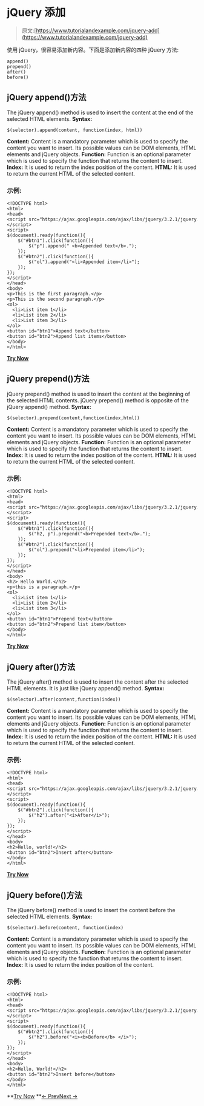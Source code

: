 # jQuery 添加

> 原文:[https://www.tutorialandexample.com/jquery-add](https://www.tutorialandexample.com/jquery-add)

使用 jQuery，很容易添加新内容。下面是添加新内容的四种 jQuery 方法:

```
append()
prepend()
after()
before()
```

## jQuery append()方法

The jQuery append() method is used to insert the content at the end of the selected HTML elements. **Syntax:**

```
$(selector).append(content, function(index, html))
```

**Content:** Content is a mandatory parameter which is used to specify the content you want to insert. Its possible values can be DOM elements, HTML elements and jQuery objects. **Function:** Function is an optional parameter which is used to specify the function that returns the content to insert. **Index:** It is used to return the index position of the content. **HTML:** It is used to return the current HTML of the selected content.

### 示例:

```
<!DOCTYPE html>  
<html>  
<head>  
<script src="https://ajax.googleapis.com/ajax/libs/jquery/3.2.1/jquery.min.js"></script>  
<script>  
$(document).ready(function(){  
    $("#btn1").click(function(){  
        $("p").append(" <b>Appended text</b>.");  
    });  
    $("#btn2").click(function(){  
        $("ol").append("<li>Appended item</li>");  
    });  
});  
</script>  
</head>  
<body>  
<p>This is the first paragraph.</p>  
<p>This is the second paragraph.</p>  
<ol>  
  <li>List item 1</li>  
  <li>List item 2</li>  
  <li>List item 3</li>  
</ol>  
<button id="btn1">Append text</button>  
<button id="btn2">Append list items</button>  
</body>  
</html>
```

**[Try Now](https://editor.tutorialandexample.com/web/test.jsp?filename=jqueryadd1)**

## jQuery prepend()方法

jQuery prepend() method is used to insert the content at the beginning of the selected HTML contents. jQuery prepend() method is opposite of the jQuery append() method. **Syntax:**

```
$(selector).prepend(content,function(index,html))
```

**Content:** Content is a mandatory parameter which is used to specify the content you want to insert. Its possible values can be DOM elements, HTML elements and jQuery objects. **Function:** Function is an optional parameter which is used to specify the function that returns the content to insert. **Index:** It is used to return the index position of the content. **HTML:** It is used to return the current HTML of the selected content.

### 示例:

```
<!DOCTYPE html>  
<html>  
<head>  
<script src="https://ajax.googleapis.com/ajax/libs/jquery/3.2.1/jquery.min.js"></script>  
<script>  
$(document).ready(function(){  
    $("#btn1").click(function(){  
        $("h2, p").prepend("<b>Prepended text</b>.");  
    });  
    $("#btn2").click(function(){  
        $("ol").prepend("<li>Prepended item</li>");  
    });  
});  
</script>  
</head>  
<body>  
<h2> Hello World.</h2>  
<p>this is a paragraph.</p>  
<ol>  
  <li>List item 1</li>  
  <li>List item 2</li>  
  <li>List item 3</li>  
</ol>  
<button id="btn1">Prepend text</button>  
<button id="btn2">Prepend list item</button>  
</body>  
</html>
```

**[Try Now](https://editor.tutorialandexample.com/web/test.jsp?filename=jqueryadd2)**

## jQuery after()方法

The jQuery after() method is used to insert the content after the selected HTML elements. It is just like jQuery append() method. **Syntax:**

```
$(selector).after(content,function(index))
```

**Content:** Content is a mandatory parameter which is used to specify the content you want to insert. Its possible values can be DOM elements, HTML elements and jQuery objects. **Function:** Function is an optional parameter which is used to specify the function that returns the content to insert. **Index:** It is used to return the index position of the content. **HTML:** It is used to return the current HTML of the selected content.

### 示例:

```
<!DOCTYPE html>  
<html>  
<head>  
<script src="https://ajax.googleapis.com/ajax/libs/jquery/3.2.1/jquery.min.js"></script>  
<script>  
$(document).ready(function(){  
    $("#btn2").click(function(){  
        $("h2").after("<i>After</i>");  
    });  
});  
</script>  
</head>  
<body>  
<h2>Hello, world!</h2>  
<button id="btn2">Insert after</button>  
</body>  
</html>
```

**[Try Now](https://editor.tutorialandexample.com/web/test.jsp?filename=jqueryadd3)**

## jQuery before()方法

The jQuery before() method is used to insert the content before the selected HTML elements. **Syntax:**

```
$(selector).before(content, function(index)
```

**Content:** Content is a mandatory parameter which is used to specify the content you want to insert. Its possible values can be DOM elements, HTML elements and jQuery objects. **Function:** Function is an optional parameter which is used to specify the function that returns the content to insert. **Index:** It is used to return the index position of the content.

### 示例:

```
<!DOCTYPE html>  
<html>  
<head>  
<script src="https://ajax.googleapis.com/ajax/libs/jquery/3.2.1/jquery.min.js"></script>  
<script>  
$(document).ready(function(){  
    $("#btn2").click(function(){  
        $("h2").before("<i><b>Before</b> </i>");  
    });  
});  
</script>  
</head>  
<body>  
<h2>Hello, World!</h2>  
<button id="btn2">Insert before</button>  
</body>  
</html>
```

**[Try Now](https://editor.tutorialandexample.com/web/test.jsp?filename=jqueryadd4) **[← Prev](https://www.tutorialandexample.com/getting-and-setting-content)[Next →](https://www.tutorialandexample.com/jquery-remove)